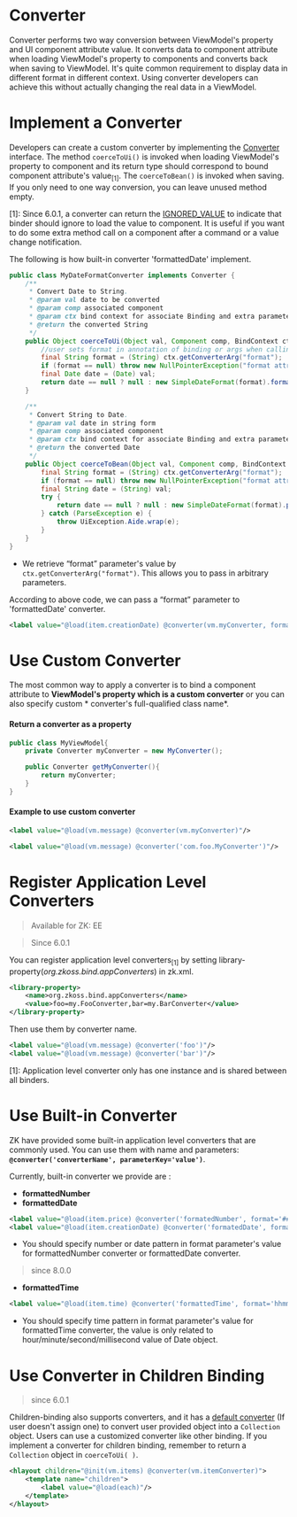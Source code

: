# Converter
Converter performs two way conversion between ViewModel's property and UI component attribute value. It converts data to component attribute when loading ViewModel's property to components and converts back when saving to ViewModel. It's quite common requirement to display data in different format in different context. Using converter developers can achieve this without actually changing the real data in a ViewModel.

Implement a Converter
=====================
Developers can create a custom converter by implementing the [Converter](http://www.zkoss.org/javadoc/latest/zk/org/zkoss/bind/Converter.html) interface. The method
` coerceToUi() ` is invoked when loading ViewModel's property to component and its return type should correspond to bound component attribute's value<sub>[1]</sub>. The ` coerceToBean() ` is invoked when saving. If you only need to one way conversion, you can leave unused method empty.

[1]: Since 6.0.1, a converter can return the [IGNORED_VALUE](http://www.zkoss.org/javadoc/latest/zk/org/zkoss/bind/Converter.html#IGNORED_VALUE) to indicate that binder should ignore to load the value to component. It is useful if you want to do some extra method call on a component after a command or a value change notification.

The following is how built-in converter 'formattedDate' implement.
```java
public class MyDateFormatConverter implements Converter {
    /**
     * Convert Date to String.
     * @param val date to be converted
     * @param comp associated component
     * @param ctx bind context for associate Binding and extra parameter (e.g. format)
     * @return the converted String
     */
    public Object coerceToUi(Object val, Component comp, BindContext ctx) {
        //user sets format in annotation of binding or args when calling binder.addPropertyBinding()
        final String format = (String) ctx.getConverterArg("format");
        if (format == null) throw new NullPointerException("format attribute not found");
        final Date date = (Date) val;
        return date == null ? null : new SimpleDateFormat(format).format(date);
    }

    /**
     * Convert String to Date.
     * @param val date in string form
     * @param comp associated component
     * @param ctx bind context for associate Binding and extra parameter (e.g. format)
     * @return the converted Date
     */
    public Object coerceToBean(Object val, Component comp, BindContext ctx) {
        final String format = (String) ctx.getConverterArg("format");
        if (format == null) throw new NullPointerException("format attribute not found");
        final String date = (String) val;
        try {
            return date == null ? null : new SimpleDateFormat(format).parse(date);
        } catch (ParseException e) {
            throw UiException.Aide.wrap(e);
        }
    }
}
```
- We retrieve “format” parameter's value by ` ctx.getConverterArg("format") `. This allows you to pass in arbitrary parameters.

According to above code, we can pass a “format” parameter to 'formattedDate' converter.
```xml
<label value="@load(item.creationDate) @converter(vm.myConverter, format='yyyy/MM/dd')"/>
```

Use Custom Converter
====================
The most common way to apply a converter is to bind a component attribute to **ViewModel's property which is a custom converter** or you can also specify custom * converter's full-qualified class name*.

#### Return a converter as a property
```java
public class MyViewModel{
    private Converter myConverter = new MyConverter();

    public Converter getMyConverter(){
        return myConverter;
    }
}
```
#### Example to use custom converter
```xml
<label value="@load(vm.message) @converter(vm.myConverter)"/>

<label value="@load(vm.message) @converter('com.foo.MyConverter')"/>
```

Register Application Level Converters
=====================================
> Available for ZK: EE

> Since 6.0.1

You can register application level converters<sub>[1]</sub> by setting library-property(*org.zkoss.bind.appConverters*) in zk.xml.
```xml
<library-property>
    <name>org.zkoss.bind.appConverters</name>
    <value>foo=my.FooConverter,bar=my.BarConverter</value>
</library-property>
```
Then use them by converter name.
```xml
<label value="@load(vm.message) @converter('foo')"/>
<label value="@load(vm.message) @converter('bar')"/>
```

[1]: Application level converter only has one instance and is shared between all binders.

Use Built-in Converter
======================
ZK have provided some built-in application level converters that are commonly used. You can use them with name and parameters: **`@converter('converterName', parameterKey='value')`**.

Currently, built-in converter we provide are :
- **formattedNumber**
- **formattedDate**

```xml
<label value="@load(item.price) @converter('formatedNumber', format='###,##0.00')"/>
<label value="@load(item.creationDate) @converter('formatedDate', format='yyyy/MM/dd')"/>
```
- You should specify number or date pattern in format parameter's value for formattedNumber converter or formattedDate converter.

> since 8.0.0

- **formattedTime**
```xml
<label value="@load(item.time) @converter('formattedTime', format='hhmmss')"/>
```
- You should specify time pattern in format parameter's value for formattedTime converter, the value is only related to hour/minute/second/millisecond value of Date object.

Use Converter in Children Binding
=================================
> since 6.0.1

Children-binding also supports converters, and it has a [default converter](./children_binding) (If user doesn't assign one) to convert user provided object into a ` Collection ` object. Users can use a customized converter like other binding. If you implement a converter for children
binding, remember to return a ` Collection ` object in
` coerceToUi( ) `.

```xml
<hlayout children="@init(vm.items) @converter(vm.itemConverter)">
    <template name="children">
        <label value="@load(each)"/>
    </template>
</hlayout>
```
